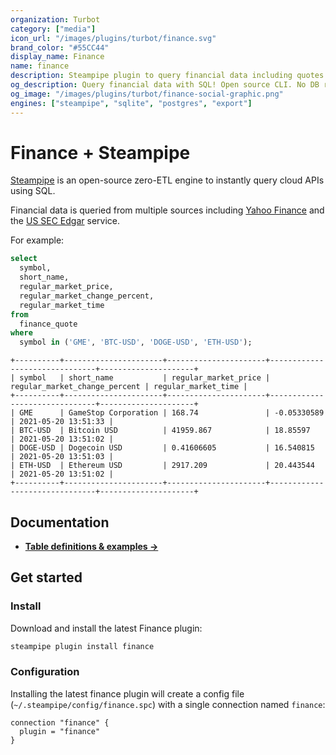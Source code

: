 ```yaml
---
organization: Turbot
category: ["media"]
icon_url: "/images/plugins/turbot/finance.svg"
brand_color: "#55CC44"
display_name: Finance
name: finance
description: Steampipe plugin to query financial data including quotes and public company information.
og_description: Query financial data with SQL! Open source CLI. No DB required.
og_image: "/images/plugins/turbot/finance-social-graphic.png"
engines: ["steampipe", "sqlite", "postgres", "export"]
---
```


# Finance + Steampipe

[Steampipe](https://steampipe.io) is an open-source zero-ETL engine to instantly query cloud APIs using SQL.

Financial data is queried from multiple sources including [Yahoo Finance](https://finance.yahoo.com/) and the [US SEC Edgar](https://www.sec.gov/edgar.shtml) service.

For example:

```sql
select
  symbol,
  short_name,
  regular_market_price,
  regular_market_change_percent,
  regular_market_time
from
  finance_quote
where
  symbol in ('GME', 'BTC-USD', 'DOGE-USD', 'ETH-USD');
```

```
+----------+----------------------+----------------------+-------------------------------+---------------------+
| symbol   | short_name           | regular_market_price | regular_market_change_percent | regular_market_time |
+----------+----------------------+----------------------+-------------------------------+---------------------+
| GME      | GameStop Corporation | 168.74               | -0.05330589                   | 2021-05-20 13:51:33 |
| BTC-USD  | Bitcoin USD          | 41959.867            | 18.85597                      | 2021-05-20 13:51:02 |
| DOGE-USD | Dogecoin USD         | 0.41606605           | 16.540815                     | 2021-05-20 13:51:03 |
| ETH-USD  | Ethereum USD         | 2917.209             | 20.443544                     | 2021-05-20 13:51:02 |
+----------+----------------------+----------------------+-------------------------------+---------------------+
```

## Documentation

- **[Table definitions & examples →](/plugins/turbot/finance/tables)**

## Get started

### Install

Download and install the latest Finance plugin:

```bash
steampipe plugin install finance
```

### Configuration

Installing the latest finance plugin will create a config file (`~/.steampipe/config/finance.spc`) with a single connection named `finance`:

```hcl
connection "finance" {
  plugin = "finance"
}
```


